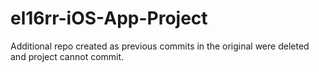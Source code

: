 # el16rr-iOS-App-Project
Additional repo created as previous commits in the original were deleted and project cannot commit.
